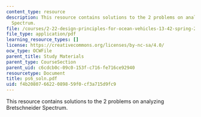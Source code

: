 ```yaml
---
content_type: resource
description: This resource contains solutions to the 2 problems on analyzing Bretschneider
  Spectrum.
file: /courses/2-22-design-principles-for-ocean-vehicles-13-42-spring-2005/f4b208076622089859f0cf3a715d9fc9_ps6_soln.pdf
file_type: application/pdf
learning_resource_types: []
license: https://creativecommons.org/licenses/by-nc-sa/4.0/
ocw_type: OCWFile
parent_title: Study Materials
parent_type: CourseSection
parent_uid: c6cdcb0c-09c0-153f-c716-fe716ce92940
resourcetype: Document
title: ps6_soln.pdf
uid: f4b20807-6622-0898-59f0-cf3a715d9fc9
---
```

This resource contains solutions to the 2 problems on analyzing Bretschneider Spectrum.